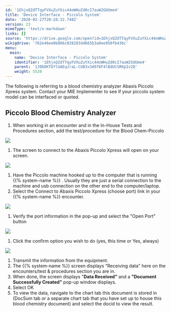 ```yaml
---
id: '1EhjxQZdTTqyFVXuZuYXic44oWHuZd0cI7auW2GUUme4'
title: 'Device Interface - Piccolo System'
date: '2020-02-27T20:28:32.748Z'
version: 23
mimeType: 'text/x-markdown'
links: []
source: 'https://drive.google.com/open?id=1EhjxQZdTTqyFVXuZuYXic44oWHuZd0cI7auW2GUUme4'
wikigdrive: '762e46ee0b866c028283dd665b3a8ee950fb436c'
menu:
  main:
    name: 'Device Interface - Piccolo System'
    identifier: '1EhjxQZdTTqyFVXuZuYXic44oWHuZd0cI7auW2GUUme4'
    parent: '1J0bDKTGYlGAEqJraL-CUB3x3d976F4lBdUCSRKpIv2Q'
    weight: 5520
---
```

The following is referring to a blood chemistry analyzer Abaxis Piccolo Xpress system. Contact your MIE Implementer to see if your piccolo system model can be interfaced or quoted.

## Piccolo Blood Chemistry Analyzer

1. When working in an encounter and in the In-House Tests and Procedures section, add the test/procedure for the Blood Chem-Piccolo

![](../device-interface-piccolo-system.assets/1000020100000300000000C7B235E13255192CC8.png)

1. The screen to connect to the Abaxis Piccolo Xpress will open on your screen.

![](../device-interface-piccolo-system.assets/1000020100000465000000DB2AA06F9CCF864FBD.png)

1. Have the Piccolo machine hooked up to the computer that is running {{% system-name %}} . Usually they are just a serial connection to the machine and usb connection on the other end to the computer/laptop.
2. Select the Connect to Abaxis Piccolo Xpress (choose port) link in your {{% system-name %}} encounter.

![](../device-interface-piccolo-system.assets/1000020100000313000000F679F656F06C21FD7A.png)

1. Verify the port information in the pop-up and select the "Open Port" button

![](../device-interface-piccolo-system.assets/100002010000021D00000075B35C9FCD426E9663.png)

1. Click the confirm option you wish to do (yes, this time or Yes, always)

![](../device-interface-piccolo-system.assets/100002010000018E000000761AA5B1C8C1FABEA5.png)

1. Transmit the information from the equipment.
2. The {{% system-name %}} screen displays "Receiving data" here on the encounters/test & procedures section you are in.
3. When done, the screen displays "<strong>Data Received"</strong> and a <strong>"Document Successfully Created"</strong> pop-up window displays.
4. Select OK
5. To view the data, navigate to the chart tab this document is stored in (DocSum tab or a separate chart tab that you have set up to house this blood chemistry document) and select the docid to view the result.
